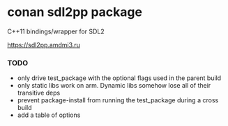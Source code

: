 # conan sdl2pp package

C++11 bindings/wrapper for SDL2

https://sdl2pp.amdmi3.ru

### TODO
- only drive test_package with the optional flags used in the parent build
- only static libs work on arm. Dynamic libs somehow lose all of their transitive deps
- prevent package-install from running the test_package during a cross build
- add a table of options
